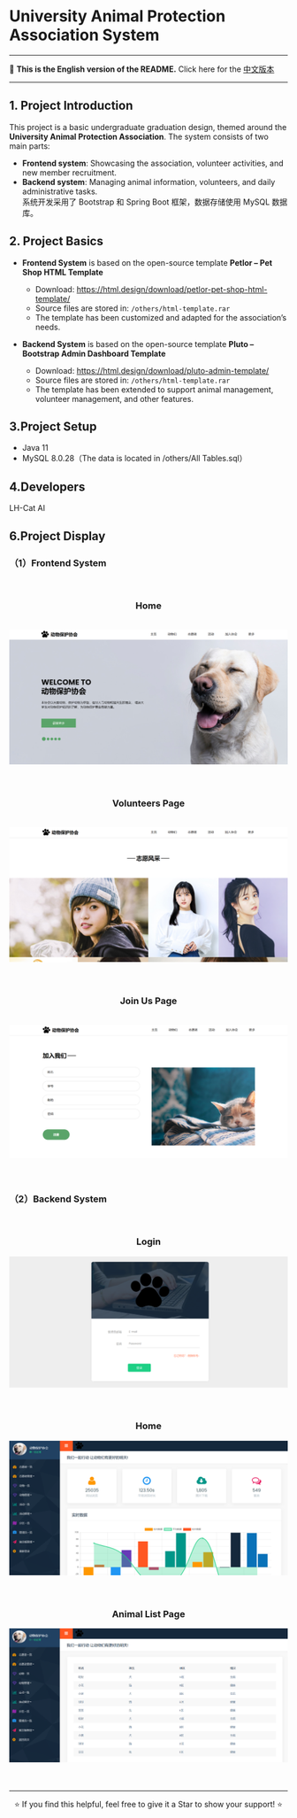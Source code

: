 # University Animal Protection Association System

---

📖 **This is the English version of the README.** Click here for the [中文版本](./README.md) 

---

## 1. Project Introduction
This project is a basic undergraduate graduation design, themed around the **University Animal Protection Association**. The system consists of two main parts:  

- **Frontend system**: Showcasing the association, volunteer activities, and new member recruitment.  
- **Backend system**: Managing animal information, volunteers, and daily administrative tasks.  
系统开发采用了 Bootstrap 和 Spring Boot 框架，数据存储使用 MySQL 数据库。

## 2. Project Basics
- **Frontend System** is based on the open-source template **Petlor – Pet Shop HTML Template**  
  - Download: https://html.design/download/petlor-pet-shop-html-template/  
  - Source files are stored in: `/others/html-template.rar`  
  - The template has been customized and adapted for the association’s needs.  

- **Backend System** is based on the open-source template **Pluto – Bootstrap Admin Dashboard Template**  
  - Download: https://html.design/download/pluto-admin-template/  
  - Source files are stored in: `/others/html-template.rar`  
  - The template has been extended to support animal management, volunteer management, and other features.  

## 3.Project Setup
- Java 11
- MySQL 8.0.28（The data is located in /others/All Tables.sql）

## 4.Developers
LH-Cat AI

## 6.Project Display
### （1）Frontend System
<br>
<h3 align="center">Home</h3>
<br>
<img src="/show1.png"/><br>
<br>
<br>
<h3 align="center">Volunteers Page</h3>
<br>
<img src="/show2.png"/><br>
<br>
<br>
<h3 align="center">Join Us Page</h3>
<br>
<img src="/show3.png"/><br>
<br>
<br>

### （2）Backend System
<br>
<h3 align="center">Login</h3>
<img src="/show4.png"/><br>
<br>
<br>
<h3 align="center">Home</h3>
<img src="/show5.png"/><br>
<br>
<br>
<h3 align="center">Animal List Page</h3>
<img src="/show6.png"/><br>
<br>
<br>

---

<p align="center">⭐️ If you find this helpful, feel free to give it a Star to show your support! ⭐️</p>
